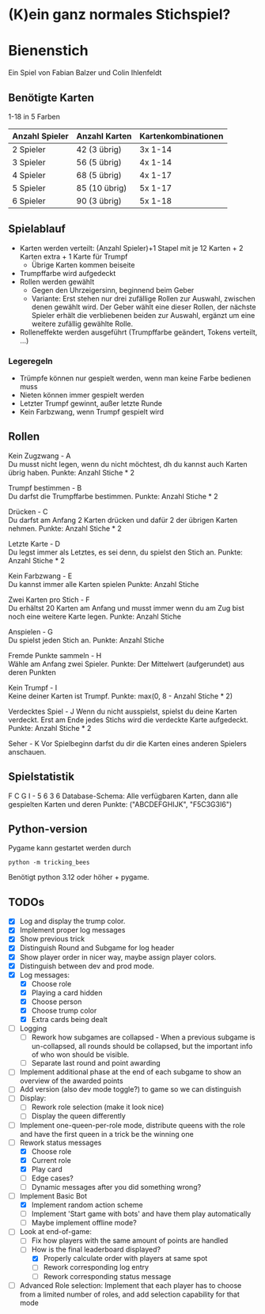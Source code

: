 
# (K)ein ganz normales Stichspiel?

# Bienenstich

Ein Spiel von Fabian Balzer und Colin Ihlenfeldt

## Benötigte Karten

1-18 in 5 Farben

|Anzahl Spieler | Anzahl Karten | Kartenkombinationen|
|---------------|---------------|--------------------|
|2 Spieler |    42 (3 übrig) |    3x 1-14|
|3 Spieler |    56 (5 übrig) |    4x 1-14|
|4 Spieler |    68 (5 übrig) |    4x 1-17|
|5 Spieler |    85 (10 übrig) |    5x 1-17|
|6 Spieler |    90 (3 übrig) |    5x 1-18|

## Spielablauf

- Karten werden verteilt: (Anzahl Spieler)+1 Stapel mit je 12 Karten + 2 Karten extra + 1 Karte für Trumpf
  - Übrige Karten kommen beiseite
- Trumpffarbe wird aufgedeckt
- Rollen werden gewählt
  - Gegen den Uhrzeigersinn, beginnend beim Geber
  - Variante: Erst stehen nur drei zufällige Rollen zur Auswahl, zwischen denen gewählt wird. Der Geber wählt eine dieser Rollen, der nächste Spieler erhält die verbliebenen beiden zur Auswahl, ergänzt um eine weitere zufällig gewählte Rolle.
- Rolleneffekte werden ausgeführt (Trumpffarbe geändert, Tokens verteilt, …)

### Legeregeln

- Trümpfe können nur gespielt werden, wenn man keine Farbe bedienen muss
- Nieten können immer gespielt werden
- Letzter Trumpf gewinnt, außer letzte Runde
- Kein Farbzwang, wenn Trumpf gespielt wird

## Rollen

Kein Zugzwang - A  
Du musst nicht legen, wenn du nicht möchtest, dh du kannst auch Karten übrig haben.
Punkte: Anzahl Stiche * 2

Trumpf bestimmen - B  
Du darfst die Trumpffarbe bestimmen.
Punkte: Anzahl Stiche * 2

Drücken - C  
Du darfst am Anfang 2 Karten drücken und dafür 2 der übrigen Karten nehmen.
Punkte: Anzahl Stiche * 2

Letzte Karte - D  
Du legst immer als Letztes, es sei denn, du spielst den Stich an.
Punkte: Anzahl Stiche * 2

Kein Farbzwang - E  
Du kannst immer alle Karten spielen
Punkte: Anzahl Stiche

Zwei Karten pro Stich - F  
Du erhältst 20 Karten am Anfang und musst immer wenn du am Zug bist noch eine weitere Karte legen.
Punkte: Anzahl Stiche

Anspielen - G  
Du spielst jeden Stich an.
Punkte: Anzahl Stiche

Fremde Punkte sammeln - H  
Wähle am Anfang zwei Spieler.
Punkte: Der Mittelwert (aufgerundet) aus deren Punkten

Kein Trumpf - I  
Keine deiner Karten ist Trumpf.
Punkte: max(0, 8 - Anzahl Stiche * 2)

Verdecktes Spiel - J
Wenn du nicht ausspielst, spielst du deine Karten verdeckt.
Erst am Ende jedes Stichs wird die verdeckte Karte aufgedeckt.
Punkte: Anzahl Stiche * 2

Seher - K
Vor Spielbeginn darfst du dir die Karten eines anderen Spielers anschauen.

## Spielstatistik

F C G I - 5 6 3 6
Database-Schema: Alle verfügbaren Karten, dann alle gespielten Karten und deren Punkte:
("ABCDEFGHIJK", "F5C3G3I6")

## Python-version

Pygame kann gestartet werden durch

```python -m tricking_bees```

Benötigt python 3.12 oder höher + pygame.

## TODOs

- [x] Log and display the trump color.
- [x] Implement proper log messages
- [x] Show previous trick
- [x] Distinguish Round and Subgame for log header
- [x] Show player order in nicer way, maybe assign player colors.
- [x] Distinguish between dev and prod mode.
- [x] Log messages:
  - [x] Choose role
  - [x] Playing a card hidden
  - [x] Choose person
  - [x] Choose trump color
  - [x] Extra cards being dealt
- [ ] Logging
  - [ ] Rework how subgames are collapsed - When a previous subgame is un-collapsed, all rounds should be collapsed, but the important info of who won should be visible.
  - [ ] Separate last round and point awarding
- [ ] Implement additional phase at the end of each subgame to show an overview of the awarded points
- [ ] Add version (also dev mode toggle?) to game so we can distinguish
- [ ] Display:
  - [ ] Rework role selection (make it look nice)
  - [ ] Display the queen differently
- [ ] Implement one-queen-per-role mode, distribute queens with the role and have the first queen in a trick be the winning one
- [ ] Rework status messages
  - [x] Choose role
  - [x] Current role
  - [x] Play card
  - [ ] Edge cases?
  - [ ] Dynamic messages after you did something wrong?
- [ ] Implement Basic Bot
  - [x] Implement random action scheme
  - [ ] Implement 'Start game with bots' and have them play automatically
  - [ ] Maybe implement offline mode?
- [ ] Look at end-of-game:
  - [ ] Fix how players with the same amount of points are handled
  - [ ] How is the final leaderboard displayed?
    - [x] Properly calculate order with players at same spot
    - [ ] Rework corresponding log entry
    - [ ] Rework corresponding status message
- [ ] Advanced Role selection: Implement that each player has to choose from a limited number of roles, and add selection capability for that mode